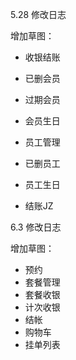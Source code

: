 5.28 修改日志

增加草图：
  - 收银结账
  - 已删会员
  - 过期会员
  - 会员生日

  - 员工管理
  - 已删员工
  - 员工生日
  - 结账JZ


6.3 修改日志

增加草图：
   - 预约
   - 套餐管理
   - 套餐收银
   - 计次收银
   - 结帐
   - 购物车
   - 挂单列表
